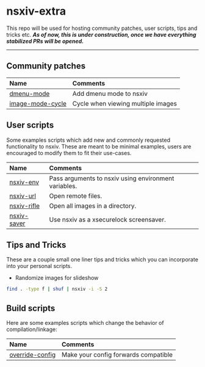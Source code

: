 # nsxiv-extra

This repo will be used for hosting community patches, user scripts, tips and
tricks etc. ***As of now, this is under construction, once we have everything
stabilized PRs will be opened.***

- - -

## Community patches

| Name | Comments |
| :--  | :--      |
| [dmenu-mode](patches/dmenu-mode) | Add dmenu mode to nsxiv |
| [image-mode-cycle](patches/image-mode-cycle) | Cycle when viewing multiple images |

## User scripts

Some examples scripts which add new and commonly requested functionality to
nsxiv. These are meant to be minimal examples, users are encouraged to modify
them to fit their use-cases.

| Name | Comments |
| :--  | :--      |
| [nsxiv-env](scripts/nsxiv-env) | Pass arguments to nsxiv using environment variables. |
| [nsxiv-url](scripts/nsxiv-url) | Open remote files. |
| [nsxiv-rifle](scripts/nsxiv-rifle) | Open all images in a directory. |
| [nsxiv-saver](scripts/nsxiv-saver) | Use nsxiv as a xsecurelock screensaver. |

## Tips and Tricks

These are a couple small one liner tips and tricks which you can incorporate into your personal scripts.

* Randomize images for slideshow

```sh
find . -type f | shuf | nsxiv -i -S 2
```

## Build scripts

Here are some examples scripts which change the behavior of compilation/linkage:

| Name | Comments |
| :--  | :--      |
| [override-config](https://github.com/nsxiv/nsxiv/wiki/override-config) | Make your config forwards compatible |
